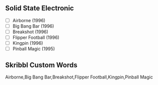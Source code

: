 ## Solid State Electronic
- [ ] Airborne (1996)
- [ ] Big Bang Bar (1996)
- [ ] Breakshot (1996)
- [ ] Flipper Football (1996)
- [ ] Kingpin (1996)
- [ ] Pinball Magic (1995)
## Skribbl Custom Words
Airborne,Big Bang Bar,Breakshot,Flipper Football,Kingpin,Pinball Magic